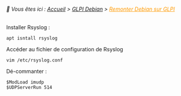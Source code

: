 <link rel="stylesheet" type="text/css" href="../../assets/css/principal-theme.css">

###### 📂 Vous êtes ici : [Accueil](../../index.md) > [GLPI Debian](../glpi-debian/index.md) > <a href="" style="color: #ff9900; text-decoration: underline;">Remonter Debian sur GLPI</a>


Installer Rsyslog :
```
apt isntall rsyslog
```


Accéder au fichier de configuration de Rsyslog  
```
vim /etc/rsyslog.conf
```

Dé-commanter :  
```
$ModLoad imudp
$UDPServerRun 514  
```

